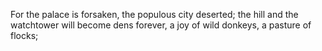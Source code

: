 For the palace is forsaken, the populous city deserted; the hill and the watchtower will become dens forever, a joy of wild donkeys, a pasture of flocks;
